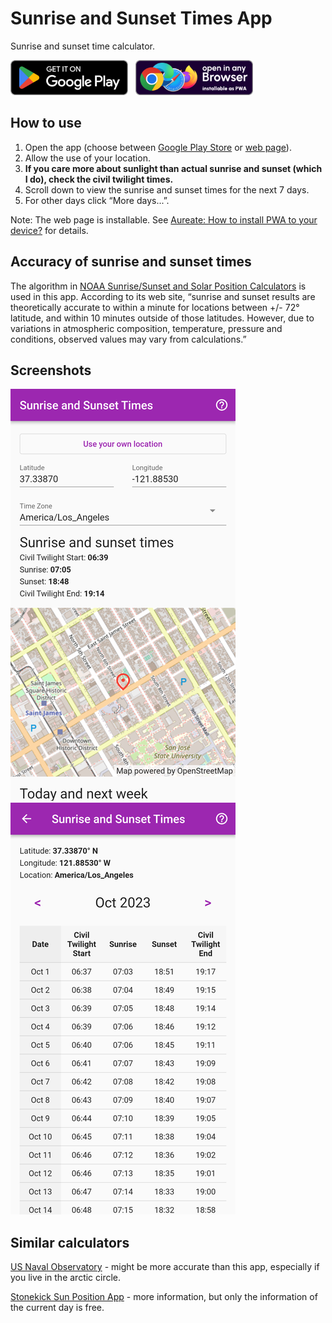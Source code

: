 # Sunrise and Sunset Times App

Sunrise and sunset time calculator.

<a href='https://play.google.com/store/apps/details?id=com.lwchkg.sunrise_sunset_calculator'><img alt='Get it on Google Play' src='readme_assets/google-play-badge.png' width='188'></a>
&nbsp;
<a href='https://lwchkg.github.io/sunrise_sunset_calculator/'><img alt='Open in any browser' src='readme_assets/open_in_any_browser.webp' width='188'></a>

## How to use

1. Open the app (choose between
   [Google Play Store](https://play.google.com/store/apps/details?id=com.lwchkg.sunrise_sunset_calculator)
   or [web page](https://lwchkg.github.io/sunrise_sunset_calculator/)).
2. Allow the use of your location.
3. **If you care more about sunlight than actual sunrise and sunset (which I
   do), check the civil twilight times.**
4. Scroll down to view the sunrise and sunset times for the next 7 days.
5. For other days click “More days...”.

Note: The web page is installable.
See [Aureate: How to install PWA to your device?](https://aureatelabs.com/blog/install-pwa-to-device/) for details.

## Accuracy of sunrise and sunset times

The algorithm in
[NOAA Sunrise/Sunset and Solar Position Calculators](https://gml.noaa.gov/grad/solcalc/calcdetails.html)
is used in this app. According to its web site, “sunrise and sunset results are
theoretically accurate to within a minute for locations between +/- 72°
latitude, and within 10 minutes outside of those latitudes. However, due to
variations in atmospheric composition, temperature, pressure and conditions,
observed values may vary from calculations.”

## Screenshots

![Home screen](readme_assets/screenshot1.webp)
![Monthly info](readme_assets/screenshot2.webp)

## Similar calculators

[US Naval Observatory](https://aa.usno.navy.mil/data/RS_OneDay) - might be more
accurate than this app, especially if you live in the arctic circle.

[Stonekick Sun Position App](https://stonekick.com/sunposition.html) - more
information, but only the information of the current day is free.
